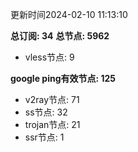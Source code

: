更新时间2024-02-10 11:13:10

**总订阅: 34**
**总节点: 5962**
- vless节点: 9

**google ping有效节点: 125**
- v2ray节点: 71
- ss节点: 32
- trojan节点: 21
- ssr节点: 1
